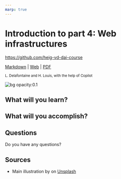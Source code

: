 ```yaml
---
marp: true
---
```


<!--
theme: gaia
size: 16:9
paginate: true
author: L. Delafontaine and H. Louis, with the help of Copilot
title: 'HEIG-VD DAI Course - Introduction to part 4: Web infrastructures'
description: 'Introduction to part 4: Web infrastructures for the DAI course at HEIG-VD, Switzerland'
url: https://heig-vd-dai-course.github.io/heig-vd-dai-course/19-introduction-to-part-4/
footer: '**HEIG-VD** - DAI Course 2023-2024 - CC BY-SA 4.0'
style: |
    :root {
        --color-background: #fff;
        --color-foreground: #333;
        --color-highlight: #f96;
        --color-dimmed: #888;
        --color-headings: #7d8ca3;
    }
    blockquote {
        font-style: italic;
    }
    table {
        width: 100%;
    }
    th:first-child {
        width: 15%;
    }
    h1, h2, h3, h4, h5, h6 {
        color: var(--color-headings);
    }
    h2, h3, h4, h5, h6 {
        font-size: 1.5rem;
    }
    h1 a:link, h2 a:link, h3 a:link, h4 a:link, h5 a:link, h6 a:link {
        text-decoration: none;
    }
    section:not([class=lead]) > p, blockquote {
        text-align: justify;
        hyphens: auto;
    }
headingDivider: 4
-->

[markdown]:
  https://github.com/heig-vd-dai-course/heig-vd-dai-course/blob/main/12-evaluation-1/README.md
[web]: https://heig-vd-dai-course.github.io/heig-vd-dai-course/12-evaluation-1/
[pdf]:
  https://heig-vd-dai-course.github.io/heig-vd-dai-course/12-evaluation-1/12-evaluation-1.pdf
[video]: #
[feedback]:
  https://quickchart.io/qr?format=png&ecLevel=Q&size=400&margin=1&text=https://github.com/heig-vd-dai-course
[illustration]:
  https://images.unsplash.com/photo-1484417894907-623942c8ee29?fit=crop&h=720

# Introduction to part 4: Web infrastructures

<!--
_class: lead
_paginate: false
-->

<https://github.com/heig-vd-dai-course>

[Markdown][markdown] | [Web][web] |
[PDF][pdf]<!-- | [Video (in French)][video]-->

<small>L. Delafontaine and H. Louis, with the help of Copilot</small>

![bg opacity:0.1][illustration]

## What will you learn?

<!-- _class: lead -->

## What will you accomplish?

<!-- _class: lead -->

## Questions

<!-- _class: lead -->

Do you have any questions?

## Sources

- Main illustration by []() on [Unsplash]()
